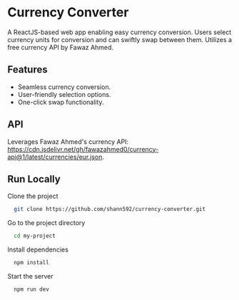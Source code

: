 
# Currency Converter

A ReactJS-based web app enabling easy currency conversion. Users select currency units for conversion and can swiftly swap between them. Utilizes a free currency API by Fawaz Ahmed.

## Features

- Seamless currency conversion.
- User-friendly selection options.
- One-click swap functionality.


## API

Leverages Fawaz Ahmed's currency API: https://cdn.jsdelivr.net/gh/fawazahmed0/currency-api@1/latest/currencies/eur.json.
## Run Locally

Clone the project

```bash
  git clone https://github.com/shann592/currency-converter.git
```

Go to the project directory

```bash
  cd my-project
```

Install dependencies

```bash
  npm install
```

Start the server

```bash
  npm run dev
```

